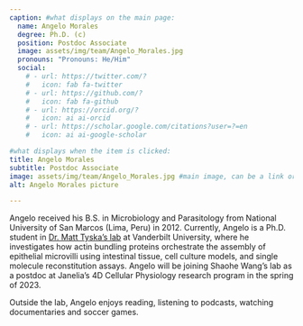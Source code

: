 ```yaml
---
caption: #what displays on the main page:
  name: Angelo Morales
  degree: Ph.D. (c)
  position: Postdoc Associate
  image: assets/img/team/Angelo_Morales.jpg
  pronouns: "Pronouns: He/Him"
  social:
    # - url: https://twitter.com/?
    #   icon: fab fa-twitter
    # - url: https://github.com/?
    #   icon: fab fa-github
    # - url: https://orcid.org/?
    #   icon: ai ai-orcid
    # - url: https://scholar.google.com/citations?user=?=en
    #   icon: ai ai-google-scholar

#what displays when the item is clicked:
title: Angelo Morales
subtitle: Postdoc Associate
image: assets/img/team/Angelo_Morales.jpg #main image, can be a link or a file in assets/img/portfolio
alt: Angelo Morales picture

---
```


Angelo received his B.S. in Microbiology and Parasitology from National University of San Marcos (Lima, Peru) in 2012. Currently, Angelo is a Ph.D. student in <a href="https://lab.vanderbilt.edu/tyska-lab/" target="_blank">Dr. Matt Tyska’s lab</a> at Vanderbilt University, where he investigates how actin bundling proteins orchestrate the assembly of epithelial microvilli using intestinal tissue, cell culture models, and single molecule reconstitution assays. Angelo will be joining Shaohe Wang’s lab as a postdoc at Janelia’s 4D Cellular Physiology research program in the spring of 2023.

Outside the lab, Angelo enjoys reading, listening to podcasts, watching documentaries and soccer games.
